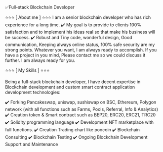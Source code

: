 ✅Full-stack Blockchain Developer 

⭐⭐⭐ [ About me ] ⭐⭐⭐
I am a senior blockchain developer who has rich experience for a long time. 
✔️ My goal is to provide to clients 100% satisfaction and to implement his ideas real so that make his business will be success.
✔️ Robust and Tiny code, wonderful design, Good communication, Keeping always online status, 100% safe security are my strong points.
Whatever you want, I am always ready to accomplish.
If you have a project in you mind, Please contact me so we could discuss it further.
I am always ready for you.

⭐⭐⭐ [ My Skills ] ⭐⭐⭐

Being a full-stack blockchain developer, I have decent expertise in Blockchain development and custom smart contract application development technologies:

✔️ Forking Pancakeswap, uniswap, sushiswap on BSC, Ethereum, Polygon network (with all functions such as Farms, Pools, Referral, Info & Analytics)
✔️ Creation  token & Smart contract such as BEP20, ERC20, ERC21, TRC20
✔️ Solidity programming language
✔️ Development NFT marketplace with full functions.
✔️ Creation Trading chart like poocoin
✔️ Blockchain Consulting
✔️ Blockchain Testing
✔️ Ongoing Blockchain Development Support and Maintenance
